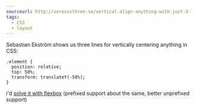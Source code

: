 ```yaml
---
sourceurl: http://zerosixthree.se/vertical-align-anything-with-just-3-lines-of-css/
tags:
  - CSS
  - layout
---
```


Sebastian Ekström shows us three lines for vertically centering anything in CSS:

```
.element {
  position: relative;
  top: 50%;
  transform: translateY(-50%);
}
```

i'd <a href="http://philipwalton.github.io/solved-by-flexbox/demos/vertical-centering/" target="_blank">solve it with flexbox</a> (prefixed support about the same, better unprefixed support)
